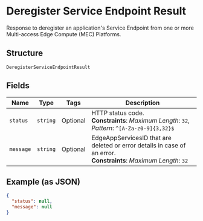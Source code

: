 
# Deregister Service Endpoint Result

Response to deregister an application's Service Endpoint from one or more Multi-access Edge Compute (MEC) Platforms.

## Structure

`DeregisterServiceEndpointResult`

## Fields

| Name | Type | Tags | Description |
|  --- | --- | --- | --- |
| `status` | `string` | Optional | HTTP status code.<br>**Constraints**: *Maximum Length*: `32`, *Pattern*: `^[A-Za-z0-9]{3,32}$` |
| `message` | `string` | Optional | EdgeAppServicesID that are deleted or error details in case of an error.<br>**Constraints**: *Maximum Length*: `32` |

## Example (as JSON)

```json
{
  "status": null,
  "message": null
}
```

